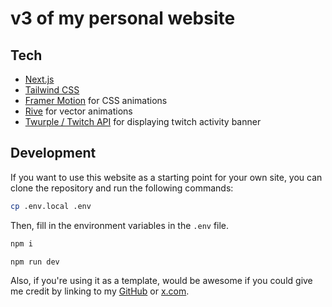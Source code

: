 
# v3 of my personal website

## Tech

- [Next.js](https://nextjs.org/)
- [Tailwind CSS](https://tailwindcss.com/)
- [Framer Motion](https://www.framer.com/motion/) for CSS animations
- [Rive](https://rive.app/) for vector animations
- [Twurple / Twitch API](https://twurple.js.org/) for displaying twitch activity banner

## Development

If you want to use this website as a starting point for your own site, you can clone the repository and run the following commands:

```bash
cp .env.local .env
```

Then, fill in the environment variables in the `.env` file.

```bash
npm i
```

```bash
npm run dev
```

Also, if you're using it as a template, would be awesome if you could give me credit by linking to my [GitHub](https://github.com/philparzer) or [x.com](https://twitter.com/parzerp).
